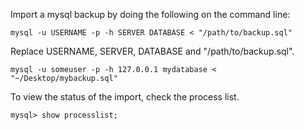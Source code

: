 Import a mysql backup by doing the following on the command line:
```
mysql -u USERNAME -p -h SERVER DATABASE < "/path/to/backup.sql"
```

Replace USERNAME, SERVER, DATABASE and "/path/to/backup.sql".
```
mysql -u someuser -p -h 127.0.0.1 mydatabase < "~/Desktop/mybackup.sql"
```

To view the status of the import, check the process list.
```$ mysql
mysql> show processlist;
```